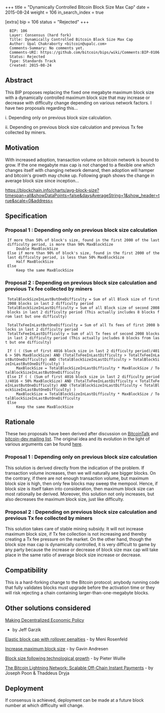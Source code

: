 +++
title = "Dynamically Controlled Bitcoin Block Size Max Cap"
date = 2015-08-24
weight = 106
in_search_index = true

[extra]
bip = 106
status = "Rejected"
+++

      BIP: 106
      Layer: Consensus (hard fork)
      Title: Dynamically Controlled Bitcoin Block Size Max Cap
      Author: Upal Chakraborty <bitcoin@upalc.com>
      Comments-Summary: No comments yet.
      Comments-URI: https://github.com/bitcoin/bips/wiki/Comments:BIP-0106
      Status: Rejected
      Type: Standards Track
      Created: 2015-08-24

## Abstract

This BIP proposes replacing the fixed one megabyte maximum block size
with a dynamically controlled maximum block size that may increase or
decrease with difficulty change depending on various network factors. I
have two proposals regarding this\...

i\. Depending only on previous block size calculation.

ii\. Depending on previous block size calculation and previous Tx fee
collected by miners.

## Motivation

With increased adoption, transaction volume on bitcoin network is bound
to grow. If the one megabyte max cap is not changed to a flexible one
which changes itself with changing network demand, then adoption will
hamper and bitcoin\'s growth may choke up. Following graph shows the
change in average block size since inception\...

<https://blockchain.info/charts/avg-block-size?timespan=all&showDataPoints=false&daysAverageString=1&show_header=true&scale=0&address=>

## Specification

### Proposal 1 : Depending only on previous block size calculation

` If more than 50% of block's size, found in the first 2000 of the last difficulty period, is more than 90% MaxBlockSize`  
`     Double MaxBlockSize`  
` Else if more than 90% of block's size, found in the first 2000 of the last difficulty period, is less than 50% MaxBlockSize`  
`     Half MaxBlockSize`  
` Else`  
`     Keep the same MaxBlockSize`

### Proposal 2 : Depending on previous block size calculation and previous Tx fee collected by miners

` TotalBlockSizeInLastButOneDifficulty = Sum of all Block size of first 2008 blocks in last 2 difficulty period`  
` TotalBlockSizeInLastDifficulty = Sum of all Block size of second 2008 blocks in last 2 difficulty period (This actually includes 8 blocks from last but one difficulty)`  
` `  
` TotalTxFeeInLastButOneDifficulty = Sum of all Tx fees of first 2008 blocks in last 2 difficulty period`  
` TotalTxFeeInLastDifficulty = Sum of all Tx fees of second 2008 blocks in last 2 difficulty period (This actually includes 8 blocks from last but one difficulty)`  
` `  
` If ( ( (Sum of first 4016 block size in last 2 difficulty period)/4016 > 50% MaxBlockSize) AND (TotalTxFeeInLastDifficulty > TotalTxFeeInLastButOneDifficulty) AND (TotalBlockSizeInLastDifficulty > TotalBlockSizeInLastButOneDifficulty) )`  
`     MaxBlockSize = TotalBlockSizeInLastDifficulty * MaxBlockSize / TotalBlockSizeInLastButOneDifficulty`  
` Else If ( ( (Sum of first 4016 block size in last 2 difficulty period)/4016 < 50% MaxBlockSize) AND (TotalTxFeeInLastDifficulty < TotalTxFeeInLastButOneDifficulty) AND (TotalBlockSizeInLastDifficulty < TotalBlockSizeInLastButOneDifficulty) )`  
`     MaxBlockSize = TotalBlockSizeInLastDifficulty * MaxBlockSize / TotalBlockSizeInLastButOneDifficulty`  
` Else`  
`     Keep the same MaxBlockSize`

## Rationale

These two proposals have been derived after discussion on
[BitcoinTalk](https://bitcointalk.org/index.php?topic=1154536.0) and
[bitcoin-dev mailing
list](http://lists.linuxfoundation.org/pipermail/bitcoin-dev/2015-August/010285.html).
The original idea and its evolution in the light of various arguments
can be found [here](http://upalc.com/maxblocksize.php).

### Proposal 1 : Depending only on previous block size calculation

This solution is derived directly from the indication of the problem. If
transaction volume increases, then we will naturally see bigger blocks.
On the contrary, if there are not enough transaction volume, but maximum
block size is high, then only few blocks may sweep the mempool. Hence,
if block size is itself taken into consideration, then maximum block
size can most rationally be derived. Moreover, this solution not only
increases, but also decreases the maximum block size, just like
difficulty.

### Proposal 2 : Depending on previous block size calculation and previous Tx fee collected by miners

This solution takes care of stable mining subsidy. It will not increase
maximum block size, if Tx fee collection is not increasing and thereby
creating a Tx fee pressure on the market. On the other hand, though the
block size max cap is dynamically controlled, it is very difficult to
game by any party because the increase or decrease of block size max cap
will take place in the same ratio of average block size increase or
decrease.

## Compatibility

This is a hard-forking change to the Bitcoin protocol; anybody running
code that fully validates blocks must upgrade before the activation time
or they will risk rejecting a chain containing larger-than-one-megabyte
blocks.

## Other solutions considered

[Making Decentralized Economic
Policy](http://gtf.org/garzik/bitcoin/BIP100-blocksizechangeproposal.pdf)
- by Jeff Garzik

[Elastic block cap with rollover
penalties](https://bitcointalk.org/index.php?topic=1078521.0) - by Meni
Rosenfeld

[Increase maximum block
size](https://github.com/bitcoin/bips/blob/master/bip-0101.mediawiki) -
by Gavin Andresen

[Block size following technological
growth](https://gist.github.com/sipa/c65665fc360ca7a176a6) - by Pieter
Wuille

[The Bitcoin Lightning Network: Scalable Off-Chain Instant
Payments](https://lightning.network/lightning-network-paper.pdf) - by
Joseph Poon & Thaddeus Dryja

## Deployment

If consensus is achieved, deployment can be made at a future block
number at which difficulty will change.
